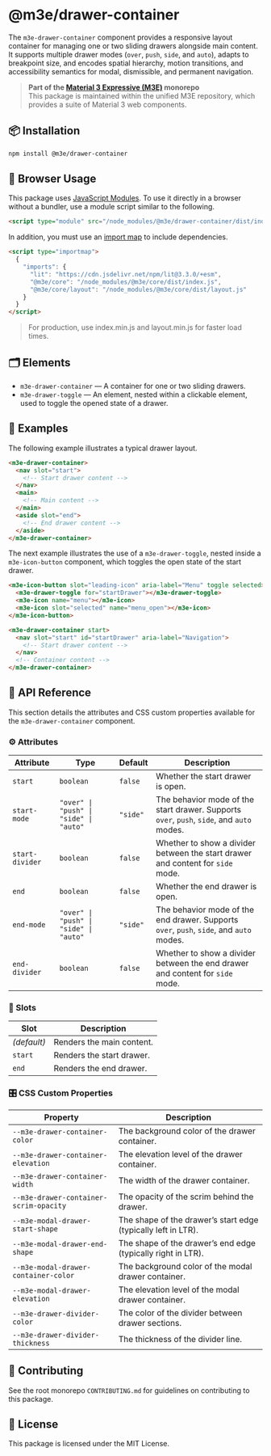 # @m3e/drawer-container

The `m3e-drawer-container` component provides a responsive layout container for managing one or two sliding drawers alongside main content. It supports multiple drawer modes (`over`, `push`, `side`, and `auto`), adapts to breakpoint size, and encodes spatial hierarchy, motion transitions, and accessibility semantics for modal, dismissible, and permanent navigation.

> **Part of the [Material 3 Expressive (M3E)](../../README.md) monorepo**  
> This package is maintained within the unified M3E repository, which provides a suite of Material 3 web components.

## 📦 Installation

```bash
npm install @m3e/drawer-container
```

## 🚀 Browser Usage

This package uses [JavaScript Modules](https://developer.mozilla.org/en-US/docs/Web/JavaScript/Guide/Modules#module_specifiers). To use it directly in a browser without a bundler, use a module script similar to the following.

```html
<script type="module" src="/node_modules/@m3e/drawer-container/dist/index.js"></script>
```

In addition, you must use an [import map](https://developer.mozilla.org/en-US/docs/Web/HTML/Reference/Elements/script/type/importmap) to include dependencies.

```html
<script type="importmap">
  {
    "imports": {
      "lit": "https://cdn.jsdelivr.net/npm/lit@3.3.0/+esm",
      "@m3e/core": "/node_modules/@m3e/core/dist/index.js",
      "@m3e/core/layout": "/node_modules/@m3e/core/dist/layout.js"
    }
  }
</script>
```

> For production, use index.min.js and layout.min.js for faster load times.

## 🗂️ Elements

- `m3e-drawer-container` — A container for one or two sliding drawers.
- `m3e-drawer-toggle` — An element, nested within a clickable element, used to toggle the opened state of a drawer.

## 🧪 Examples

The following example illustrates a typical drawer layout.

```html
<m3e-drawer-container>
  <nav slot="start">
    <!-- Start drawer content -->
  </nav>
  <main>
    <!-- Main content -->
  </main>
  <aside slot="end">
    <!-- End drawer content -->
  </aside>
</m3e-drawer-container>
```

The next example illustrates the use of a `m3e-drawer-toggle`, nested inside a `m3e-icon-button` component, which toggles the open state of the start drawer.

```html
<m3e-icon-button slot="leading-icon" aria-label="Menu" toggle selected>
  <m3e-drawer-toggle for="startDrawer"></m3e-drawer-toggle>
  <m3e-icon name="menu"></m3e-icon>
  <m3e-icon slot="selected" name="menu_open"></m3e-icon>
</m3e-icon-button>

<m3e-drawer-container start>
  <nav slot="start" id="startDrawer" aria-label="Navigation">
    <!-- Start drawer content -->
  </nav>
  <!-- Container content -->
</m3e-drawer-container>
```

## 📖 API Reference

This section details the attributes and CSS custom properties available for the `m3e-drawer-container` component.

### ⚙️ Attributes

| Attribute       | Type                                   | Default  | Description                                                                               |
| --------------- | -------------------------------------- | -------- | ----------------------------------------------------------------------------------------- |
| `start`         | `boolean`                              | `false`  | Whether the start drawer is open.                                                         |
| `start-mode`    | `"over" \| "push" \| "side" \| "auto"` | `"side"` | The behavior mode of the start drawer. Supports `over`, `push`, `side`, and `auto` modes. |
| `start-divider` | `boolean`                              | `false`  | Whether to show a divider between the start drawer and content for `side` mode.           |
| `end`           | `boolean`                              | `false`  | Whether the end drawer is open.                                                           |
| `end-mode`      | `"over" \| "push" \| "side" \| "auto"` | `"side"` | The behavior mode of the end drawer. Supports `over`, `push`, `side`, and `auto` modes.   |
| `end-divider`   | `boolean`                              | `false`  | Whether to show a divider between the end drawer and content for `side` mode.             |

### 🧩 Slots

| Slot        | Description               |
| ----------- | ------------------------- |
| _(default)_ | Renders the main content. |
| `start`     | Renders the start drawer. |
| `end`       | Renders the end drawer.   |

### 🎛️ CSS Custom Properties

| Property                               | Description                                                   |
| -------------------------------------- | ------------------------------------------------------------- |
| `--m3e-drawer-container-color`         | The background color of the drawer container.                 |
| `--m3e-drawer-container-elevation`     | The elevation level of the drawer container.                  |
| `--m3e-drawer-container-width`         | The width of the drawer container.                            |
| `--m3e-drawer-container-scrim-opacity` | The opacity of the scrim behind the drawer.                   |
| `--m3e-modal-drawer-start-shape`       | The shape of the drawer’s start edge (typically left in LTR). |
| `--m3e-modal-drawer-end-shape`         | The shape of the drawer’s end edge (typically right in LTR).  |
| `--m3e-modal-drawer-container-color`   | The background color of the modal drawer container.           |
| `--m3e-modal-drawer-elevation`         | The elevation level of the modal drawer container.            |
| `--m3e-drawer-divider-color`           | The color of the divider between drawer sections.             |
| `--m3e-drawer-divider-thickness`       | The thickness of the divider line.                            |

## 🤝 Contributing

See the root monorepo `CONTRIBUTING.md` for guidelines on contributing to this package.

## 📄 License

This package is licensed under the MIT License.
